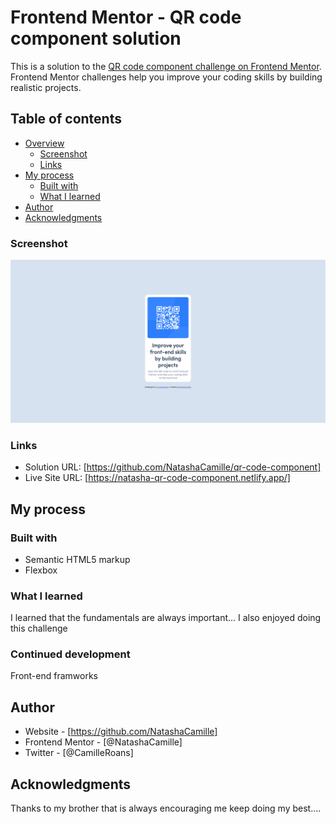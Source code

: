 # Frontend Mentor - QR code component solution

This is a solution to the [QR code component challenge on Frontend Mentor](https://www.frontendmentor.io/challenges/qr-code-component-iux_sIO_H). Frontend Mentor challenges help you improve your coding skills by building realistic projects. 

## Table of contents

- [Overview](#overview)
  - [Screenshot](#screenshot)
  - [Links](#links)
- [My process](#my-process)
  - [Built with](#built-with)
  - [What I learned](#what-i-learned)
- [Author](#author)
- [Acknowledgments](#acknowledgments)


### Screenshot

![](./images/screenshot.png)


### Links

- Solution URL: [https://github.com/NatashaCamille/qr-code-component]
- Live Site URL: [https://natasha-qr-code-component.netlify.app/]

## My process

### Built with

- Semantic HTML5 markup
- Flexbox

### What I learned

I learned that the fundamentals are always important...
I also enjoyed doing this challenge

### Continued development

Front-end framworks

## Author

- Website - [https://github.com/NatashaCamille]
- Frontend Mentor - [@NatashaCamille]
- Twitter - [@CamilleRoans]


## Acknowledgments

Thanks to my brother that is always encouraging me keep doing my best....
